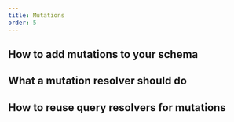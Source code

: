 ```yaml
---
title: Mutations
order: 5
---
```


## How to add mutations to your schema

## What a mutation resolver should do

## How to reuse query resolvers for mutations
